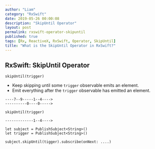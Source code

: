 ```yaml
---
author: "Liam"
category: "RxSwift"
date: 2019-05-26 00:00:08
description: "SkipUntil Operator"
layout: post
permalink: rxswift-operator-skipuntil
published: true
tags: [Rx, ReactiveX, RxSwift, Operator, SkipUntil]
title: "What is the SkipUntil Operator in RxSwift?"
---
```


## RxSwift: SkipUntil Operator

`skipUntil(trigger)`

- Keep skipping until some `trigger` observable emits an element.
- Emit everything after the `trigger` observable has emitted an element.

```
----7--9-----1--4---->
----------0----0----->

skipUntil(trigger)

-------------1--4---->
```

```
let subject = PublishSubject<String>()
let trigger = PublishSubject<String>()

subject.skipUntil(tigger).subscribe(onNext: ....)
```
